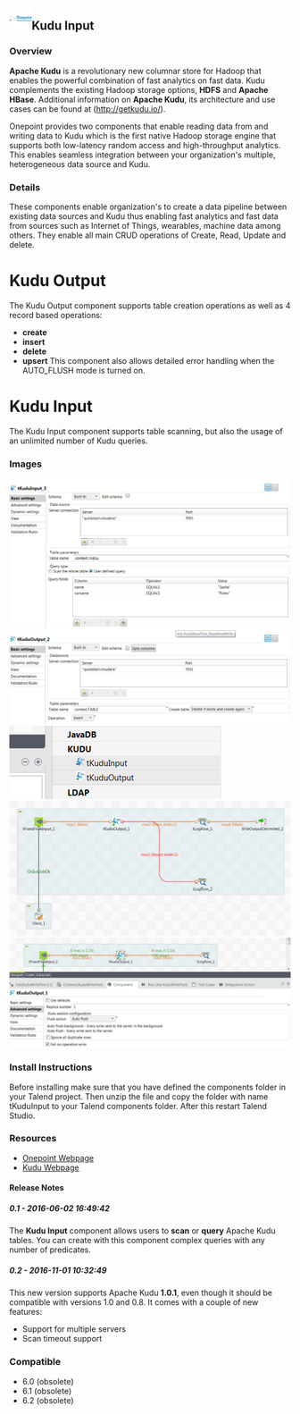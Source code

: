 ## <img src='./logo.jpg' width='40' height='40'>Kudu Input

### Overview
**Apache Kudu** is a revolutionary new columnar store for Hadoop that enables the powerful combination of fast analytics on fast data. Kudu complements the existing Hadoop storage options, **HDFS** and **Apache HBase**. Additional information on **Apache Kudu**, its architecture and use cases can be found at (http://getkudu.io/).

Onepoint provides two components that enable reading data from and writing data to Kudu which is the first native Hadoop storage engine that supports both low-latency random access and high-throughput analytics. This enables seamless integration between your organization's multiple, heterogeneous data source and Kudu.

### Details
These components enable organization's to create a data pipeline between existing data sources and Kudu thus enabling fast analytics and fast data from sources such as Internet of Things, wearables, machine data among others. They enable all main CRUD operations of Create, Read, Update and delete.

Kudu Output
===========
The Kudu Output component supports table creation operations as well as 4 record based operations: 
-   **create** 
-   **insert**
-   **delete** 
-   **upsert** 
This component also allows detailed error handling when the AUTO_FLUSH mode is turned on.

Kudu Input
==========
The Kudu Input component supports table scanning, but also the usage of an unlimited number of Kudu queries. 
### Images
<a href='./screenshots/v_0.2__40.jpg'><img src='./screenshots/v_0.2__40.jpg' ></a>
<a href='./screenshots/v_0.2__39.jpg'><img src='./screenshots/v_0.2__39.jpg' ></a>
<a href='./screenshots/v_0.2__38.jpg'><img src='./screenshots/v_0.2__38.jpg' ></a>
<a href='./screenshots/v_0.2__37.jpg'><img src='./screenshots/v_0.2__37.jpg' ></a>
<a href='./screenshots/v_0.2__36.jpg'><img src='./screenshots/v_0.2__36.jpg' ></a>


### Install Instructions
Before installing make sure that you have defined the components folder in your Talend project. Then unzip the file and copy the folder with name tKuduInput to your Talend components folder. After this restart Talend Studio.
### Resources
 * <a href=http://www.onepointltd.com/community-development/>Onepoint Webpage</a>
 * <a href=http://getkudu.io/>Kudu Webpage</a>

#### Release Notes

##### 0.1 - 2016-06-02 16:49:42
The **Kudu Input** component allows users to **scan** or **query** Apache Kudu tables. You can create with this component complex queries with any number of predicates.
##### 0.2 - 2016-11-01 10:32:49
This new version supports Apache Kudu **1.0.1**, even though it should be compatible with versions 1.0 and 0.8.
It comes with a couple of new features:
-   Support for multiple servers
-   Scan timeout support
### Compatible
 -  6.0 (obsolete)
 -   6.1 (obsolete)
 -   6.2 (obsolete)